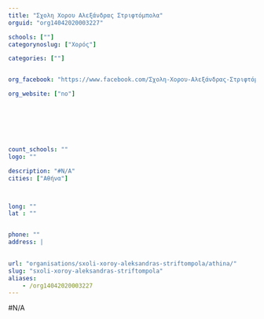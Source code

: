 ```yaml
---
title: "Σχολη Χορου Αλεξάνδρας Στριφτόμπολα"
orguid: "org14042020003227"

schools: [""]
categorynoslug: ["Χορός"]

categories: [""]


org_facebook: "https://www.facebook.com/Σχολη-Χορου-Αλεξάνδρας-Στριφτόμπολα-100421906761273"

org_website: ["no"]







count_schools: ""
logo: ""

description: "#N/A"
cities: ["Αθήνα"]



long: ""
lat : ""


phone: ""
address: |
    

url: "organisations/sxoli-xoroy-aleksandras-striftompola/athina/"
slug: "sxoli-xoroy-aleksandras-striftompola"
aliases:
    - /org14042020003227
---
```


#N/A
